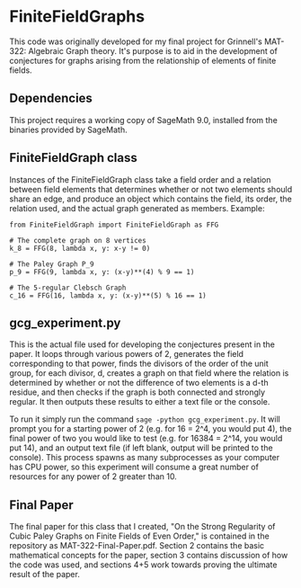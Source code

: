 # FiniteFieldGraphs
This code was originally developed for my final project for Grinnell's MAT-322: Algebraic Graph theory. It's purpose is to aid in the development of conjectures for graphs arising from the relationship of elements of finite fields.

## Dependencies
This project requires a working copy of SageMath 9.0, installed from the binaries provided by SageMath.

## FiniteFieldGraph class
Instances of the FiniteFieldGraph class take a field order and a relation between field elements that determines whether or not two elements should share an edge, and produce an object which contains the field, its order, the relation used, and the actual graph generated as members.
Example:
```
from FiniteFieldGraph import FiniteFieldGraph as FFG

# The complete graph on 8 vertices
k_8 = FFG(8, lambda x, y: x-y != 0)

# The Paley Graph P_9
p_9 = FFG(9, lambda x, y: (x-y)**(4) % 9 == 1)

# The 5-regular Clebsch Graph
c_16 = FFG(16, lambda x, y: (x-y)**(5) % 16 == 1)
```

## gcg_experiment.py
This is the actual file used for developing the conjectures present in the paper. It loops through various powers of 2, generates the field corresponding to that power, finds the divisors of the order of the unit group, for each divisor, d, creates a graph on that field where the relation is determined by whether or not the difference of two elements is a d-th residue, and then checks if the graph is both connected and strongly regular. It then outputs these results to either a text file or the console. 

To run it simply run the command `sage -python gcg_experiment.py`. It will prompt you for a starting power of 2 (e.g. for 16 = 2^4, you would put 4), the final power of two you would like to test (e.g. for 16384 = 2^14, you would put 14), and an output text file (if left blank, output will be printed to the console). This process spawns as many subprocesses as your computer has CPU power, so this experiment will consume a great number of resources for any power of 2 greater than 10.   


## Final Paper
The final paper for this class that I created, "On the Strong Regularity of Cubic Paley Graphs on Finite Fields of Even Order," is contained in the repository as MAT-322-Final-Paper.pdf. Section 2 contains the basic mathematical concepts for the paper, section 3 contains discussion of how the code was used, and sections 4+5 work towards proving the ultimate result of the paper.  
